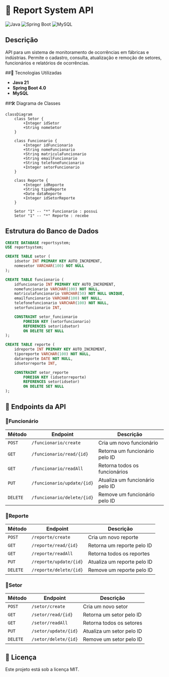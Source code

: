 # 📌 Report System API

![Java](https://img.shields.io/badge/Java-17-blue?style=for-the-badge&logo=openjdk)
![Spring Boot](https://img.shields.io/badge/Spring%20Boot-4.0-brightgreen?style=for-the-badge&logo=spring)
![MySQL](https://img.shields.io/badge/MySQL-8.0-orange?style=for-the-badge&logo=mysql)

## Descrição
API para um sistema de monitoramento de ocorrências em fábricas e indústrias. Permite o cadastro, consulta, atualização e remoção de setores, funcionários e relatórios de ocorrências.

##🚀 Tecnologias Utilizadas
- **Java 21**
- **Spring Boot 4.0**
- **MySQL**

##🛠️ Diagrama de Classes
```mermaid
classDiagram
    class Setor {
        +Integer idSetor
        +String nomeSetor
    }

    class Funcionario {
        +Integer idFuncionario
        +String nomeFuncionario
        +String matriculaFuncionario
        +String emailFuncionario
        +String telefoneFuncionario
        +Integer setorFuncionario
    }

    class Reporte {
        +Integer idReporte
        +String tipoReporte
        +Date dataReporte
        +Integer idSetorReporte
    }

    Setor "1" -- "*" Funcionario : possui
    Setor "1" -- "*" Reporte : recebe
```
## Estrutura do Banco de Dados
```sql
CREATE DATABASE reportsystem;
USE reportsystem;

CREATE TABLE setor (
    idsetor INT PRIMARY KEY AUTO_INCREMENT,
    nomesetor VARCHAR(100) NOT NULL
);

CREATE TABLE funcionario (
    idfuncionario INT PRIMARY KEY AUTO_INCREMENT,
    nomefuncionario VARCHAR(100) NOT NULL,
    matriculafuncionario VARCHAR(50) NOT NULL UNIQUE,
    emailfuncionario VARCHAR(100) NOT NULL,
    telefonefuncionario VARCHAR(100) NOT NULL,
    setorfuncionario INT,

    CONSTRAINT setor_funcionario
        FOREIGN KEY (setorfuncionario)
        REFERENCES setor(idsetor)
        ON DELETE SET NULL
);

CREATE TABLE reporte (
    idreporte INT PRIMARY KEY AUTO_INCREMENT,
    tiporeporte VARCHAR(100) NOT NULL,
    datareporte DATE NOT NULL,
    idsetorreporte INT,

    CONSTRAINT setor_reporte
        FOREIGN KEY (idsetorreporte)
        REFERENCES setor(idsetor)
        ON DELETE SET NULL
);
```

## 📖 Endpoints da API
### 🔹**Funcionário**
| Método | Endpoint | Descrição |
|---------|---------|------------|
| `POST` | `/funcionario/create` | Cria um novo funcionário |
| `GET` | `/funcionario/read/{id}` | Retorna um funcionário pelo ID |
| `GET` | `/funcionario/readAll` | Retorna todos os funcionários |
| `PUT` | `/funcionario/update/{id}` | Atualiza um funcionário pelo ID |
| `DELETE` | `/funcionario/delete/{id}` | Remove um funcionário pelo ID |

### 🔹**Reporte**
| Método | Endpoint | Descrição |
|---------|---------|------------|
| `POST` | `/reporte/create` | Cria um novo reporte |
| `GET` | `/reporte/read/{id}` | Retorna um reporte pelo ID |
| `GET` | `/reporte/readAll` | Retorna todos os reportes |
| `PUT` | `/reporte/update/{id}` | Atualiza um reporte pelo ID |
| `DELETE` | `/reporte/delete/{id}` | Remove um reporte pelo ID |

### 🔹**Setor**
| Método | Endpoint | Descrição |
|---------|---------|------------|
| `POST` | `/setor/create` | Cria um novo setor |
| `GET` | `/setor/read/{id}` | Retorna um setor pelo ID |
| `GET` | `/setor/readAll` | Retorna todos os setores |
| `PUT` | `/setor/update/{id}` | Atualiza um setor pelo ID |
| `DELETE` | `/setor/delete/{id}` | Remove um setor pelo ID |



## 📄 Licença
Este projeto está sob a licença MIT.

